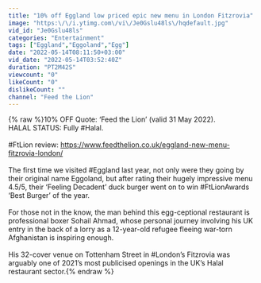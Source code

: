 ```yaml
---
title: "10% off Eggland low priced epic new menu in London Fitzrovia"
image: "https:\/\/i.ytimg.com\/vi\/Je0Gslu48ls\/hqdefault.jpg"
vid_id: "Je0Gslu48ls"
categories: "Entertainment"
tags: ["Eggland","Eggoland","Egg"]
date: "2022-05-14T08:11:50+03:00"
vid_date: "2022-05-14T03:52:40Z"
duration: "PT2M42S"
viewcount: "0"
likeCount: "0"
dislikeCount: ""
channel: "Feed the Lion"
---
```

{% raw %}10% OFF Quote: ‘Feed the Lion’ (valid 31 May 2022).<br />HALAL STATUS: Fully #Halal.<br /><br />#FtLion review: <a rel="nofollow" target="blank" href="https://www.feedthelion.co.uk/eggland-new-menu-fitzrovia-london/">https://www.feedthelion.co.uk/eggland-new-menu-fitzrovia-london/</a><br /><br />The first time we visited #Eggland last year, not only were they going by their original name Eggoland, but after rating their hugely impressive menu 4.5/5, their ‘Feeling Decadent’ duck burger went on to win #FtLionAwards ‘Best Burger’ of the year.<br /><br />For those not in the know, the man behind this egg-ceptional restaurant is professional boxer Sohail Ahmad, whose personal journey involving his UK entry in the back of a lorry as a 12-year-old refugee fleeing war-torn Afghanistan is inspiring enough.<br /><br />His 32-cover venue on Tottenham Street in #London’s Fitzrovia was arguably one of 2021’s most publicised openings in the UK’s Halal restaurant sector.{% endraw %}
